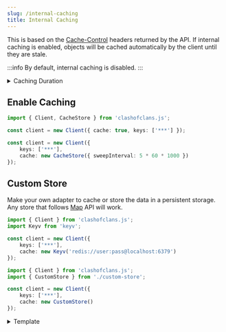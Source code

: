 ```yaml
---
slug: /internal-caching
title: Internal Caching
---
```


This is based on the [Cache-Control](https://developer.mozilla.org/en-US/docs/Web/HTTP/Headers/Cache-Control) headers returned by the API. If internal caching is enabled, objects will be cached automatically by the client until they are stale.

:::info
By default, internal caching is disabled.
:::

<details>
<summary>Caching Duration</summary>
Some major routes and their `maxAge` values.

| Route                                    | Value <br/>(seconds) |
| ---------------------------------------- | :------------------: |
| `/clans/:clanTag`                        |         120          |
| `/players/:playerTag`                    |          60          |
| `/clans/:clanTag/warlog`                 |         600          |
| `/clans/:clanTag/currentwar`             |         600          |
| `/clans/:clanTag/currentwar/leaguegroup` |         600          |
| `/clanwarleagues/wars/:warTag`           |         600          |

</details>

## Enable Caching

```ts
import { Client, CacheStore } from 'clashofclans.js';

const client = new Client({ cache: true, keys: ['***'] });
```

```ts
const client = new Client({
    keys: ['***'],
    cache: new CacheStore({ sweepInterval: 5 * 60 * 1000 })
});
```

## Custom Store

Make your own adapter to cache or store the data in a persistent storage. Any store that follows [Map](https://developer.mozilla.org/en-US/docs/Web/JavaScript/Reference/Global_Objects/Map) API will work.

```ts
import { Client } from 'clashofclans.js';
import Keyv from 'keyv';

const client = new Client({
    keys: ['***'],
    cache: new Keyv('redis://user:pass@localhost:6379')
});
```

```ts
import { Client } from 'clashofclans.js';
import { CustomStore } from './custom-store';

const client = new Client({
    keys: ['***'],
    cache: new CustomStore()
});
```

<details>
<summary>Template</summary>

```ts
class Store<T> {
    set(key: string, value: T, ttl?: number): boolean | Promise<boolean>;
    get(key: string): T | null | Promise<T | null>;
    delete(key: string): boolean | Promise<boolean>;
    clear(): void | Promise<void>;
}
```

</details>
